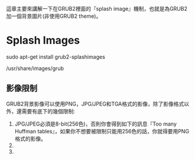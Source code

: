 這章主要來講解一下在GRUB2裡面的『splash image』機制，也就是為GRUB2加一個背景圖片(非使用GRUB2 theme)。
# Splash Images

sudo apt-get install grub2-splashimages

/usr/share/images/grub


## 影像限制
GRUB2背景影像可以使用PNG，JPG/JPEG和TGA格式的影像，除了影像格式以外，還需要有底下的幾個限制:
1. JPG/JPEG必須是8-bit(256色)，否則你會得到如下的訊息『Too many Huffman tables』，如果你不想要被限制只能用256色的話，你就得要用PNG格式的影像。
2. 
3. 


